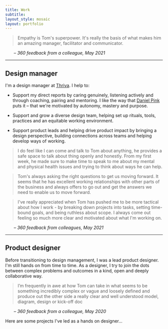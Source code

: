 ```yaml
---
title: Work
subtitle: 
layout_style: mosaic
layout: portfolio
---
```


<!-- layout style options: tiles and mosaic -->

> Empathy is Tom's superpower. It's really the basis of what makes him an amazing manager, facilitator and communicator. 

&nbsp;&nbsp;&nbsp;&nbsp;&nbsp;&nbsp; – *360 feedback from a colleague, May 2021*

---

## Design manager ## 

I'm a design manager at [Thriva](https://thriva.co/). I help to:

* Support my direct reports by caring genuinely, listening actively and through coaching, pairing and mentoring. I like the way that [Daniel Pink](https://www.danpink.com/books/drive/) puts it – that we're motivated by autonomy, mastery and purpose. 

* Support and grow a diverse design team, helping set up rituals, tools, practices and an equitable working environment.

* Support product leads and helping drive product impact by bringing a design perspective, building connections across teams and helping develop ways of working.  

<div class="feature-block" markdown="1">

>I do feel like I can come and talk to Tom about anything, he provides a safe space to talk about thing openly and honestly. From my first week, he made sure to make time to speak to me about my mental and physical health issues and trying to think about ways he can help.

> Tom's always asking the right questions to get us moving forward. It seems that he has excellent working relationships with other parts of the business and always offers to go out and get the answers we need to enable us to move forward. 

> I've really appreciated when Tom has pushed me to be more tactical about how I work - by breaking down projects into tasks, setting time-bound goals, and being ruthless about scope. I always come out feeling so much more clear and motivated about what I'm working on.

&nbsp;&nbsp;&nbsp;&nbsp;&nbsp;&nbsp; – *360 feedback from colleagues, May 2021*

</div>

---

## Product designer

Before transitioning to design management, I was a lead product designer. I'm still hands on from time to time. As a designer, I try to join the dots between complex problems and outcomes in a kind, open and deeply collaborative way. 

<div class="feature-block" markdown="1">

> I’m frequently in awe at how Tom can take in what seems to be something incredibly complex or vague and loosely defined and produce out the other side a really clear and well understood model, diagram, design or kick-off doc

&nbsp;&nbsp;&nbsp;&nbsp;&nbsp;&nbsp; – *360 feedback from a colleague, May 2020*

</div>

Here are some projects I've led as a hands on designer...
